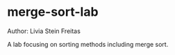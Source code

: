 # merge-sort-lab

Author: Livia Stein Freitas

A lab focusing on sorting methods including merge sort.
